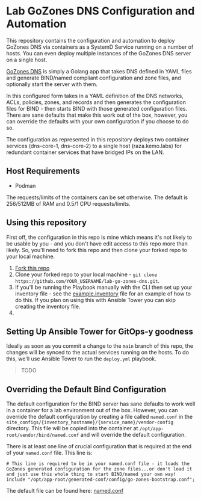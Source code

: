 # Lab GoZones DNS Configuration and Automation

This repository contains the configuration and automation to deploy GoZones DNS via containers as a SystemD Service running on a number of hosts.  You can even deploy multiple instances of the GoZones DNS server on a single host.

[GoZones DNS](https://github.com/kenmoini/go-zones) is simply a Golang app that takes DNS defined in YAML files and generate BIND/named compliant configuration and zone files, and optionally start the server with them.

In this configured form takes in a YAML definition of the DNS networks, ACLs, policies, zones, and records and then generates the configuration files for BIND - then starts BIND with those generated configuration files.  There are sane defaults that make this work out of the box, however, you can override the defaults with your own configuration if you choose to do so.

The configuration as represented in this repository deploys two container services (dns-core-1, dns-core-2) to a single host (raza.kemo.labs) for redundant container services that have bridged IPs on the LAN.

## Host Requirements

- Podman

The requests/limits of the containers can be set otherwise.  The default is 256/512MB of RAM and 0.5/1 CPU requests/limits.

## Using this repository

First off, the configuration in this repo is mine which means it's not likely to be usable by you - and you don't have edit access to this repo more than likely.  So, you'll need to fork this repo and then clone your forked repo to your local machine.

1. [Fork this repo](https://github.com/kenmoini/lab-go-zones-dns/fork)
2. Clone your forked repo to your local machine - `git clone https://github.com/YOUR_USERNAME/lab-go-zones-dns.git`.
3. If you'll be running the Playbook manually with the CLI then set up your inventory file - see the [example.inventory](example.inventory) file for an example of how to do this.  If you plan on using this with Ansible Tower you can skip creating the inventory file.
4. 

## Setting Up Ansible Tower for GitOps-y goodness

Ideally as soon as you commit a change to the `main` branch of this repo, the changes will be synced to the actual services running on the hosts.  To do this, we'll use Ansible Tower to run the `deploy.yml` playbook.

> TODO

## Overriding the Default Bind Configuration

The default configuration for the BIND server has sane defaults to work well in a container for a lab environment out of the box.  However, you can override the default configuration by creating a file called `named.conf` in the `site_configs/{inventory_hostname}/{service_name}/vendor-config` directory.  This file will be copied into the container at `/opt/app-root/vendor/bind/named.conf` and will override the default configuration.

There is at least one line of crucial configuration that is required at the end of your `named.conf` file.  This line is:

```
# This line is required to be in your named.conf file - it loads the GoZones generated configuration for the zone files...or don't load it and just use this whole thing to start BIND/named your own way!
include "/opt/app-root/generated-conf/config/go-zones-bootstrap.conf";
```

The default file can be found here: [named.conf](https://github.com/kenmoini/go-zones/blob/main/container_root/opt/app-root/vendor/bind/named.conf)